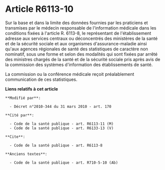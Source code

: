# Article R6113-10

Sur la base et dans la limite des données fournies par les praticiens et transmises par le médecin responsable de
l'information médicale dans les conditions fixées à l'article R. 6113-8, le représentant de l'établissement adresse aux
services centraux ou déconcentrés des ministères de la santé et de la sécurité sociale et aux organismes d'assurance-maladie
ainsi qu'aux agences régionales de santé des statistiques de caractère non nominatif, sous une forme et selon des modalités
qui sont fixées par arrêté des ministres chargés de la santé et de la sécurité sociale pris après avis de la commission des
systèmes d'information des établissements de santé. 

La commission ou la conférence médicale reçoit préalablement communication de ces statistiques.

**Liens relatifs à cet article**

	**Modifié par**:

	  - Décret n°2010-344 du 31 mars 2010 - art. 170

	**Cité par**:

	  - Code de la santé publique - art. R6113-11 (M)
	  - Code de la santé publique - art. R6133-13 (V)

	**Cite**:

	  - Code de la santé publique - art. R6113-8

	**Anciens textes**:

	  - Code de la santé publique - art. R710-5-10 (Ab)
